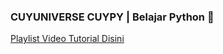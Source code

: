 ### CUYUNIVERSE CUYPY | Belajar Python 🐍

<a target="_blank" href="https://www.youtube.com/playlist?list=PLc6SEcJkQ6DwUhzOcOKmqysBF2FGvQZ0V">Playlist Video Tutorial Disini</a>
